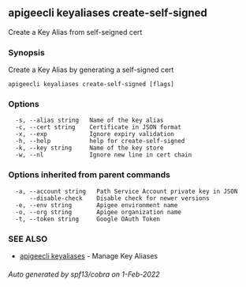 ## apigeecli keyaliases create-self-signed

Create a Key Alias from self-seigned cert

### Synopsis

Create a Key Alias by generating a self-signed cert

```
apigeecli keyaliases create-self-signed [flags]
```

### Options

```
  -s, --alias string   Name of the key alias
  -c, --cert string    Certificate in JSON format
  -x, --exp            Ignore expiry validation
  -h, --help           help for create-self-signed
  -k, --key string     Name of the key store
  -w, --nl             Ignore new line in cert chain
```

### Options inherited from parent commands

```
  -a, --account string   Path Service Account private key in JSON
      --disable-check    Disable check for newer versions
  -e, --env string       Apigee environment name
  -o, --org string       Apigee organization name
  -t, --token string     Google OAuth Token
```

### SEE ALSO

* [apigeecli keyaliases](apigeecli_keyaliases.md)	 - Manage Key Aliases

###### Auto generated by spf13/cobra on 1-Feb-2022

